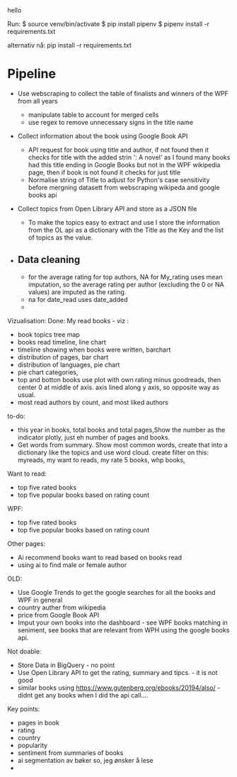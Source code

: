 
hello

Run: 
$ source venv/bin/activate 
$ pip install pipenv
$ pipenv install -r requirements.txt

alternativ nå: 
pip install -r requirements.txt



# Pipeline
- Use webscraping to collect the table of finalists and winners of the WPF from all years
    - manipulate table to account for merged cells
    - use regex to remove unnecessary signs in the title name

- Collect information about the book using Google Book API
    - API request for book using title and author, if not found then it checks for title with the added strin ': A novel' as I found many books had this title ending in Google Books but not in the WPF wikipedia page, then if book is not found it checks for just title 
    - Normalise string of Title to adjust for Python's case sensitivity before mergning datasett from webscraping wikipeda and google books api

- Collect topics from Open Library API and store as a JSON file
    - To make the topics easy to extract and use I store the information from the OL api as a dictionary with the Title as the Key and the list of topics as the value. 

- Data cleaning 
    - 
    - for the average rating for top authors, NA for My_rating uses mean imputation, so the average rating per author (excluding the 0 or NA values) are imputed as the rating. 
    - na for date_read uses date_added
    - 

Vizualisation:
Done: 
My read books - viz : 
- book topics tree map
- books read timeline, line chart
- timeline showing when books were written, barchart
- distribution of pages, bar chart
- distribution of languages, pie chart
- pie chart categories, 
- top and botton books use plot with own rating minus goodreads, then center 0 at middle of axis. axis lined along y axis, so opposite way as usual. 
- most read authors by count, and most liked authors 

to-do: 
- this year in books, total books and total pages,Show the number as the indicator plotly, just eh number of pages and books. 
- Get words from summary. Show most common words, create that into a dictionary like the topics and use word cloud. create filter on this: myreads, my want to reads, my rate 5 books, whp books, 

Want to read: 
- top five rated books 
- top five popular books based on rating count

WPF: 
- top five rated books 
- top five popular books based on rating count

Other pages:
- Ai recommend books want to read based on books read
- using ai to find male or female author

OLD: 
* Use Google Trends to get the google searches for all the books and WPF in general 
* country auther from wikipedia
* price from Google Book API
* Imput your own books into rhe dashboard - see WPF books matching in seniment, see books that are relevant from WPH using the google books api. 

Not doable: 
* Store Data in BigQuery  - no point
* Use Open Library API to get the rating, summary and tipcs.  - it is not good 
* similar books using https://www.gutenberg.org/ebooks/20194/also/ - didnt get any books when I did the api call.... 


Key points: 
- pages in book 
- rating 
- country 
- popularity
- sentiment from summaries of books
- ai segmentation av bøker so, jeg ønsker å lese
- 



